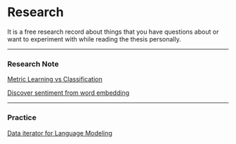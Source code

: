 # Research

It is a free research record about things that you have questions about or want to experiment with while reading the thesis personally.
___________________________

### Research Note
[Metric Learning vs Classification](https://github.com/hskimim/research/tree/master/20210627)

[Discover sentiment from word embedding](https://github.com/hskimim/research/tree/master/20210816)

____________________________

### Practice
[Data iterator for Language Modeling](https://github.com/hskimim/research/tree/master/20210815)